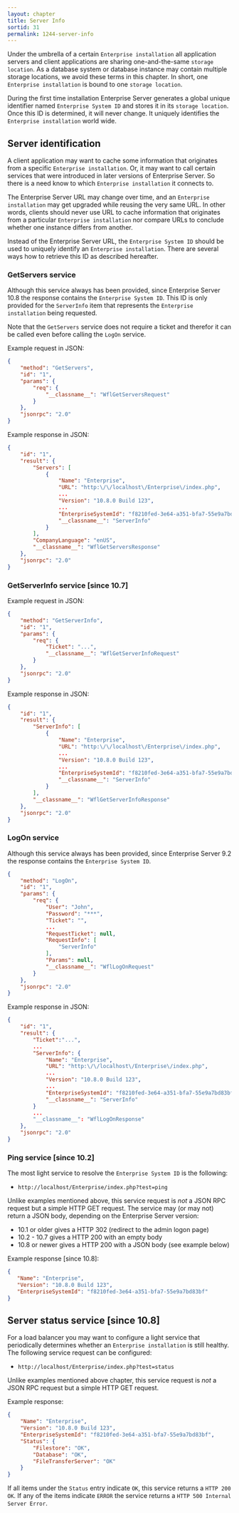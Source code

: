 ```yaml
---
layout: chapter
title: Server Info
sortid: 31
permalink: 1244-server-info
---
```

Under the umbrella of a certain `Enterprise installation` all application servers and client applications are sharing one-and-the-same `storage location`. As a database system or database instance may contain multiple storage locations, we avoid these terms in this chapter. In short, one `Enterprise installation` is bound to one `storage location`. 

During the first time installation Enterprise Server generates a global unique identifier named `Enterprise System ID` and stores it in its `storage location`. Once this ID is determined, it will never change. It uniquely identifies the `Enterprise installation` world wide.

## Server identification
A client application may want to cache some information that originates from a specific `Enterprise installation`. Or, it may want to call certain services that were introduced in later versions of Enterprise Server. So there is a need know to which `Enterprise installation` it connects to.
 
 The Enterprise Server URL may change over time, and an `Enterprise installation` may get upgraded while reusing the very same URL. In other words, clients should never use URL to cache information that originates from a particular `Enterprise installation` nor compare URLs to conclude whether one instance differs from another.  

 Instead of the Enterprise Server URL, the `Enterprise System ID` should be used to uniquely identify an `Enterprise installation`. There are several ways how to retrieve this ID as described hereafter.
 
 ### GetServers service
  Although this service always has been provided, since Enterprise Server 10.8 the response contains the `Enterprise System ID`. This ID is only provided for the `ServerInfo` item that represents the `Enterprise installation` being requested. 
  
  Note that the `GetServers` service does not require a ticket and therefor it can be called even before calling the `LogOn` service. 
  
Example request in JSON:
```json
{
    "method": "GetServers",
    "id": "1",
    "params": {
        "req": {
            "__classname__": "WflGetServersRequest"
        }
    },
    "jsonrpc": "2.0"
}
```
Example response in JSON:
```json
{
    "id": "1",
    "result": {
        "Servers": [
            {
                "Name": "Enterprise",
                "URL": "http:\/\/localhost\/Enterprise\/index.php",
                ...
                "Version": "10.8.0 Build 123",
                ...
                "EnterpriseSystemId": "f8210fed-3e64-a351-bfa7-55e9a7bd83bf",
                "__classname__": "ServerInfo"
            }
        ],
        "CompanyLanguage": "enUS",
        "__classname__": "WflGetServersResponse"
    },
    "jsonrpc": "2.0"
}
```

### GetServerInfo service [since 10.7]
Example request in JSON:
```json
{
    "method": "GetServerInfo",
    "id": "1",
    "params": {
        "req": {
        	"Ticket": "...",
            "__classname__": "WflGetServerInfoRequest"
        }
    },
    "jsonrpc": "2.0"
}
```
Example response in JSON:
```json
{
    "id": "1",
    "result": {
        "ServerInfo": [
            {
                "Name": "Enterprise",
                "URL": "http:\/\/localhost\/Enterprise\/index.php",
                ...
                "Version": "10.8.0 Build 123",
                ...
                "EnterpriseSystemId": "f8210fed-3e64-a351-bfa7-55e9a7bd83bf",
                "__classname__": "ServerInfo"
            }
        ],
        "__classname__": "WflGetServerInfoResponse"
    },
    "jsonrpc": "2.0"
}
```

### LogOn service
Although this service always has been provided, since Enterprise Server 9.2 the response contains the `Enterprise System ID`. 
```json
{
    "method": "LogOn",
    "id": "1",
    "params": {
        "req": {
            "User": "John",
            "Password": "***",
            "Ticket": "",
            ...
            "RequestTicket": null,
            "RequestInfo": [
                "ServerInfo"
            ],
            "Params": null,
            "__classname__": "WflLogOnRequest"
        }
    },
    "jsonrpc": "2.0"
}
```
Example response in JSON:
```json
{
    "id": "1",
    "result": {
        "Ticket":"...",
        ...
        "ServerInfo": {
            "Name": "Enterprise",
            "URL": "http:\/\/localhost\/Enterprise\/index.php",
            ...
            "Version": "10.8.0 Build 123",
            ...
            "EnterpriseSystemId": "f8210fed-3e64-a351-bfa7-55e9a7bd83bf",
            "__classname__": "ServerInfo"
        }
        ...
        "__classname__": "WflLogOnResponse"
    },
    "jsonrpc": "2.0"
}
```

### Ping service [since 10.2]
The most light service to resolve the `Enterprise System ID` is the following:
* `http://localhost/Enterprise/index.php?test=ping`

Unlike examples mentioned above, this service request is _not_ a JSON RPC request but a simple HTTP GET request. The service may (or may not) return a JSON body, depending on the Enterprise Server version:
* 10.1 or older gives a HTTP 302 (redirect to the admin logon page)
* 10.2 - 10.7 gives a HTTP 200 with an empty body
* 10.8 or newer gives a HTTP 200 with a JSON body (see example below)

Example response [since 10.8]:
```json
{
   "Name": "Enterprise",
   "Version": "10.8.0 Build 123",
   "EnterpriseSystemId": "f8210fed-3e64-a351-bfa7-55e9a7bd83bf"
}
```

## Server status service [since 10.8]
For a load balancer you may want to configure a light service that periodically determines whether an `Enterprise installation` is still healthy. The following service request can be configured:
* `http://localhost/Enterprise/index.php?test=status`

Unlike examples mentioned above chapter, this service request is _not_ a JSON RPC request but a simple HTTP GET request.

Example response:
```json
{
	"Name": "Enterprise",
	"Version": "10.8.0 Build 123",
	"EnterpriseSystemId": "f8210fed-3e64-a351-bfa7-55e9a7bd83bf",
	"Status": {
		"Filestore": "OK",
		"Database": "OK",
		"FileTransferServer": "OK"
	}
}
```
If all items under the `Status` entry indicate `OK`, this service returns a `HTTP 200 OK`. If any of the items indicate `ERROR` the service returns a `HTTP 500 Internal Server Error`.
